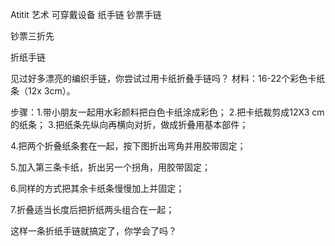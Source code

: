 Atitit 艺术  可穿戴设备 纸手链  钞票手链

钞票三折先


折纸手链

见过好多漂亮的编织手链，你尝试过用卡纸折叠手链吗？
材料：16-22个彩色卡纸条（12x 3cm）。

步骤：1.带小朋友一起用水彩颜料把白色卡纸涂成彩色；
2.把卡纸裁剪成12X3 cm 的纸条；
3.把纸条先纵向再横向对折，做成折叠用基本部件；

4.把两个折叠纸条套在一起，按下图折出弯角并用胶带固定；


5.加入第三条卡纸，折出另一个拐角，用胶带固定；

6.同样的方式把其余卡纸条慢慢加上并固定；

7.折叠适当长度后把折纸两头组合在一起；

这样一条折纸手链就搞定了，你学会了吗？

